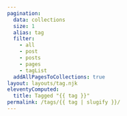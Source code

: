 ```yaml
---
pagination:
  data: collections
  size: 1
  alias: tag
  filter:
    - all
    - post
    - posts
    - pages
    - tagList
  addAllPagesToCollections: true
layout: layouts/tag.njk
eleventyComputed:
  title: Tagged "{{ tag }}"
permalink: /tags/{{ tag | slugify }}/
---
```

<!-- <h1>Tagged “{{ tag }}”</h1>
<p>See <a href="/tags/">all tags</a>.</p> -->



